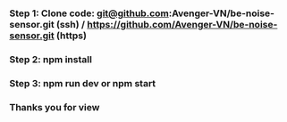 ### Step 1: Clone code: git@github.com:Avenger-VN/be-noise-sensor.git (ssh) / https://github.com/Avenger-VN/be-noise-sensor.git (https)

### Step 2: npm install

### Step 3: npm run dev or npm start

### Thanks you for view
